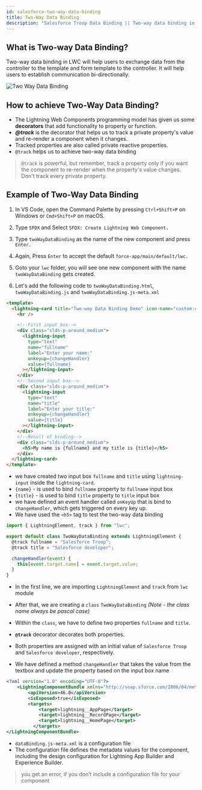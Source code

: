 ```yaml
---
id: salesforce-two-way-data-binding
title: Two-Way Data Binding
description: "Salesforce Troop Data Binding || Two-way data binding in LWC will help users to exchange data from the controller to the template and form template to the controller. It will help users to establish communication bi-directionally."
---
```


## What is Two-way Data Binding?

Two-way data binding in LWC will help users to exchange data from the controller to the template and form template to the controller. It will help users to establish communication bi-directionally.

![Two Way Data Binding](assets/LWC/twoWayDataBinding.PNG)

## How to achieve Two-Way Data Binding?

- The Lightning Web Components programming model has given us some **decorators** that add functionality to property or function.
- **_@track_** is the decorator that helps us to track a private property's value and re-render a component when it changes.
- Tracked properties are also called private reactive properties.
- `@track` helps us to achieve two-way data binding

> `@track` is powerful, but remember, track a property only if you want the component to re-render when the property's value changes. Don't track every private property.

## Example of Two-Way Data Binding

1. In VS Code, open the Command Palette by pressing `Ctrl+Shift+P` on Windows or `Cmd+Shift+P` on macOS.

2. Type `SFDX` and Select `SFDX: Create Lightning Web Component.`

3. Type `twoWayDataBinding` as the name of the new component and press `Enter.`

4. Again, Press `Enter` to accept the default `force-app/main/default/lwc.`

5. Goto your `lwc` folder, you will see one new component with the name `twoWayDataBinding` gets created.

6. Let's add the following code to `twoWayDataBinding.html`, `twoWayDataBinding.js` and `twoWayDataBinding.js-meta.xml`

<!--DOCUSAURUS_CODE_TABS-->
<!--twoWayDataBinding.html-->

```html
<template>
  <lightning-card title="Two-way Data Binding Demo" icon-name="custom:custom2">
    <hr />

    <!--First input box-->
    <div class="slds-p-around_medium">
      <lightning-input
        type="text"
        name="fullname"
        label="Enter your name:"
        onkeyup={changeHandler}
        value={fullname}
      ></lightning-input>
    </div>
    <!--Second input box-->
    <div class="slds-p-around_medium">
      <lightning-input
        type="text"
        name="title"
        label="Enter your title:"
        onkeyup={changeHandler}
        value={title}
      ></lightning-input>
    </div>
    <!--Result of binding-->
    <div class="slds-p-around_medium">
      <h5>My name is {fullname} and my title is {title}</h5>
    </div>
  </lightning-card>
</template>
```

<!--END_DOCUSAURUS_CODE_TABS-->

- we have created two input box `fullname` and `title` using `lightning-input` inside the `lightning-card`.
- `{name}` - is used to bind `fullname` property to `fullname` input box
- `{title}` - is used to bind `title` property to `title` input box
- we have defined an event handler called `onKeyUp` that is bind to `changeHandler`, which gets triggered on every key up.
- We have used the `<h5>` tag to test the two-way data binding

<!--DOCUSAURUS_CODE_TABS-->
<!--twoWayDataBinding.js-->

```javascript
import { LightningElement, track } from "lwc";

export default class TwoWayDataBinding extends LightningElement {
  @track fullname = "Salesforce Troop";
  @track title = "Salesforce developer";

  changeHandler(event) {
    this[event.target.name] = event.target.value;
  }
}
```

<!--END_DOCUSAURUS_CODE_TABS-->

- In the first line, we are importing `LightningElement` and `track` from `lwc` module

- After that, we are creating a `class` `TwoWayDataBinding` _(Note - the class name always be pascal case)_

- Within the `class`, we have to define two properties `fullname` and `title`.
- **`@track`** decorator decorates both properties.
- Both properties are assigned with an initial value of `Salesforce Troop` and `Salesforce developer`, respectively.
- We have defined a method `changeHandler` that takes the value from the textbox and update the property based on the input box name


<!--DOCUSAURUS_CODE_TABS-->

<!--twoWayDataBinding.js-meta.xml-->
```xml
<?xml version="1.0" encoding="UTF-8"?>
    <LightningComponentBundle xmlns="http://soap.sforce.com/2006/04/metadata" fqn="twoWayDataBinding">
        <apiVersion>46.0</apiVersion>
        <isExposed>true</isExposed>
        <targets>
            <target>lightning__AppPage</target>
            <target>lightning__RecordPage</target>
            <target>lightning__HomePage</target>
          </targets>
</LightningComponentBundle>
```


<!--END_DOCUSAURUS_CODE_TABS-->

- `dataBinding.js-meta.xml` is a configuration file
- The configuration file defines the metadata values for the component, including the design configuration for Lightning App Builder and Experience Builder.

> you get an error, if you don’t include a configuration file for your component


<!--https://developer.salesforce.com/docs/component-library/tools/playground/UdjeQaem/7/edit-->
